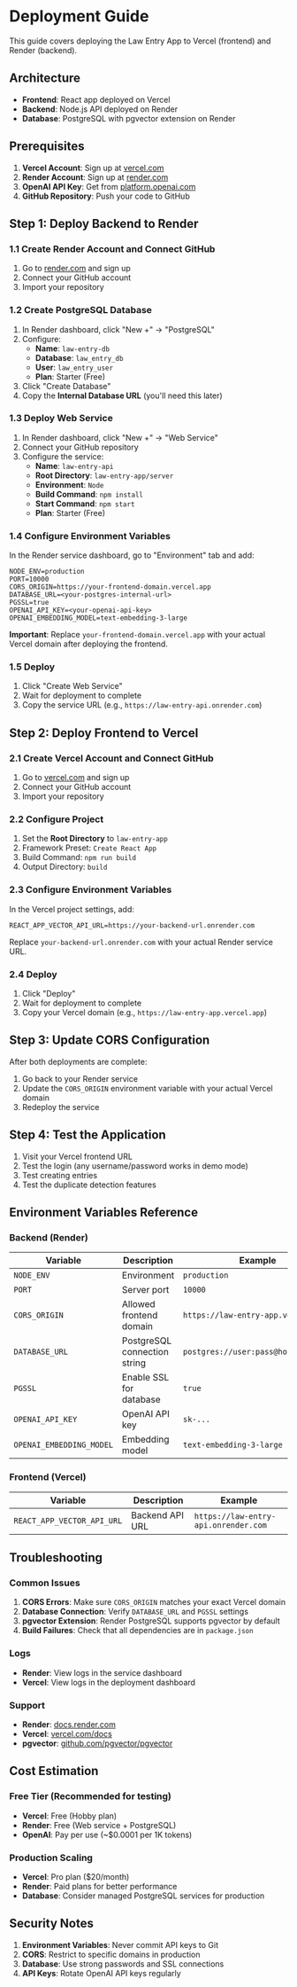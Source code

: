 # Deployment Guide

This guide covers deploying the Law Entry App to Vercel (frontend) and Render (backend).

## Architecture

- **Frontend**: React app deployed on Vercel
- **Backend**: Node.js API deployed on Render
- **Database**: PostgreSQL with pgvector extension on Render

## Prerequisites

1. **Vercel Account**: Sign up at [vercel.com](https://vercel.com)
2. **Render Account**: Sign up at [render.com](https://render.com)
3. **OpenAI API Key**: Get from [platform.openai.com](https://platform.openai.com)
4. **GitHub Repository**: Push your code to GitHub

## Step 1: Deploy Backend to Render

### 1.1 Create Render Account and Connect GitHub

1. Go to [render.com](https://render.com) and sign up
2. Connect your GitHub account
3. Import your repository

### 1.2 Create PostgreSQL Database

1. In Render dashboard, click "New +" → "PostgreSQL"
2. Configure:
   - **Name**: `law-entry-db`
   - **Database**: `law_entry_db`
   - **User**: `law_entry_user`
   - **Plan**: Starter (Free)
3. Click "Create Database"
4. Copy the **Internal Database URL** (you'll need this later)

### 1.3 Deploy Web Service

1. In Render dashboard, click "New +" → "Web Service"
2. Connect your GitHub repository
3. Configure the service:
   - **Name**: `law-entry-api`
   - **Root Directory**: `law-entry-app/server`
   - **Environment**: `Node`
   - **Build Command**: `npm install`
   - **Start Command**: `npm start`
   - **Plan**: Starter (Free)

### 1.4 Configure Environment Variables

In the Render service dashboard, go to "Environment" tab and add:

```
NODE_ENV=production
PORT=10000
CORS_ORIGIN=https://your-frontend-domain.vercel.app
DATABASE_URL=<your-postgres-internal-url>
PGSSL=true
OPENAI_API_KEY=<your-openai-api-key>
OPENAI_EMBEDDING_MODEL=text-embedding-3-large
```

**Important**: Replace `your-frontend-domain.vercel.app` with your actual Vercel domain after deploying the frontend.

### 1.5 Deploy

1. Click "Create Web Service"
2. Wait for deployment to complete
3. Copy the service URL (e.g., `https://law-entry-api.onrender.com`)

## Step 2: Deploy Frontend to Vercel

### 2.1 Create Vercel Account and Connect GitHub

1. Go to [vercel.com](https://vercel.com) and sign up
2. Connect your GitHub account
3. Import your repository

### 2.2 Configure Project

1. Set the **Root Directory** to `law-entry-app`
2. Framework Preset: `Create React App`
3. Build Command: `npm run build`
4. Output Directory: `build`

### 2.3 Configure Environment Variables

In the Vercel project settings, add:

```
REACT_APP_VECTOR_API_URL=https://your-backend-url.onrender.com
```

Replace `your-backend-url.onrender.com` with your actual Render service URL.

### 2.4 Deploy

1. Click "Deploy"
2. Wait for deployment to complete
3. Copy your Vercel domain (e.g., `https://law-entry-app.vercel.app`)

## Step 3: Update CORS Configuration

After both deployments are complete:

1. Go back to your Render service
2. Update the `CORS_ORIGIN` environment variable with your actual Vercel domain
3. Redeploy the service

## Step 4: Test the Application

1. Visit your Vercel frontend URL
2. Test the login (any username/password works in demo mode)
3. Test creating entries
4. Test the duplicate detection features

## Environment Variables Reference

### Backend (Render)

| Variable | Description | Example |
|----------|-------------|---------|
| `NODE_ENV` | Environment | `production` |
| `PORT` | Server port | `10000` |
| `CORS_ORIGIN` | Allowed frontend domain | `https://law-entry-app.vercel.app` |
| `DATABASE_URL` | PostgreSQL connection string | `postgres://user:pass@host:port/db` |
| `PGSSL` | Enable SSL for database | `true` |
| `OPENAI_API_KEY` | OpenAI API key | `sk-...` |
| `OPENAI_EMBEDDING_MODEL` | Embedding model | `text-embedding-3-large` |

### Frontend (Vercel)

| Variable | Description | Example |
|----------|-------------|---------|
| `REACT_APP_VECTOR_API_URL` | Backend API URL | `https://law-entry-api.onrender.com` |

## Troubleshooting

### Common Issues

1. **CORS Errors**: Make sure `CORS_ORIGIN` matches your exact Vercel domain
2. **Database Connection**: Verify `DATABASE_URL` and `PGSSL` settings
3. **pgvector Extension**: Render PostgreSQL supports pgvector by default
4. **Build Failures**: Check that all dependencies are in `package.json`

### Logs

- **Render**: View logs in the service dashboard
- **Vercel**: View logs in the deployment dashboard

### Support

- **Render**: [docs.render.com](https://docs.render.com)
- **Vercel**: [vercel.com/docs](https://vercel.com/docs)
- **pgvector**: [github.com/pgvector/pgvector](https://github.com/pgvector/pgvector)

## Cost Estimation

### Free Tier (Recommended for testing)

- **Vercel**: Free (Hobby plan)
- **Render**: Free (Web service + PostgreSQL)
- **OpenAI**: Pay per use (~$0.0001 per 1K tokens)

### Production Scaling

- **Vercel**: Pro plan ($20/month)
- **Render**: Paid plans for better performance
- **Database**: Consider managed PostgreSQL services for production

## Security Notes

1. **Environment Variables**: Never commit API keys to Git
2. **CORS**: Restrict to specific domains in production
3. **Database**: Use strong passwords and SSL connections
4. **API Keys**: Rotate OpenAI API keys regularly
